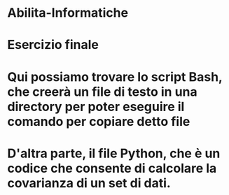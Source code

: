 # Abilita-Informatiche
# Esercizio finale
# Qui possiamo trovare lo script Bash, che creerà un file di testo in una directory per poter eseguire il comando per copiare detto file
# D'altra parte, il file Python, che è un codice che consente di calcolare la covarianza di un set di dati.
